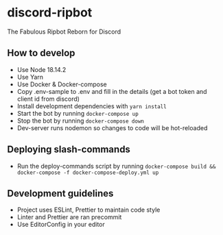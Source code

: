 # discord-ripbot

The Fabulous Ripbot Reborn for Discord

## How to develop

- Use Node 18.14.2
- Use Yarn
- Use Docker & Docker-compose
- Copy .env-sample to .env and fill in the details (get a bot token and client id from discord)
- Install development dependencies with `yarn install`
- Start the bot by running `docker-compose up`
- Stop the bot by running `docker-compose down`
- Dev-server runs nodemon so changes to code will be hot-reloaded

## Deploying slash-commands

- Run the deploy-commands script by running `docker-compose build && docker-compose -f docker-compose-deploy.yml up`

## Development guidelines

- Project uses ESLint, Prettier to maintain code style
- Linter and Prettier are ran precommit
- Use EditorConfig in your editor
